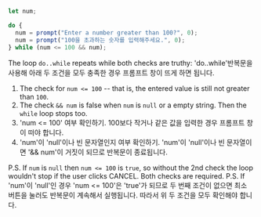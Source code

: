 
```js run demo
let num;

do {
  num = prompt("Enter a number greater than 100?", 0);
  num = prompt("100을 초과하는 숫자를 입력해주세요.", 0);
} while (num <= 100 && num);
```

The loop `do..while` repeats while both checks are truthy:
'do..while'반복문을 사용해 아래 두 조건을 모두 충족한 경우 프롬프트 창이 뜨게 하면 됩니다.

1. The check for `num <= 100` -- that is, the entered value is still not greater than `100`.
2. The check `&& num` is false when `num` is `null` or a empty string. Then the `while` loop stops too.
1. 'num <= 100' 여부 확인하기. 100보다 작거나 같은 값을 입력한 경우 프롬프트 창이 떠야 합니다.
2. 'num'이 'null'이나 빈 문자열인지 여부 확인하기. 'num'이 'null'이나 빈 문자열이면 '&& num'이 거짓이 되므로 반복문이 종료됩니다.

P.S. If `num` is `null` then `num <= 100` is `true`, so without the 2nd check the loop wouldn't stop if the user clicks CANCEL. Both checks are required.
P.S. If 'num'이 'null'인 경우 'num <= 100'은 'true'가 되므로 두 번째 조건이 없으면 최소 버튼을 눌러도 반복문이 계속해서 실행됩니다. 따라서 위 두 조건을 모두 확인해야 합니다.
